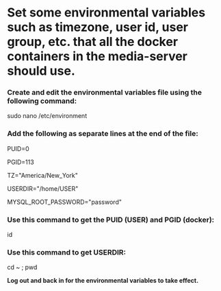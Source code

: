 <h1>Set some environmental variables such as timezone, user id, user group, etc. that all the docker containers in the media-server should use.</h1>
<h3>Create and edit the environmental variables file using the following command:</h3>
<p>sudo nano /etc/environment</p>

<h3>Add the following as separate lines at the end of the file:</h3>
<p>PUID=0</p>
<p>PGID=113</p>
<p>TZ="America/New_York"</p>
<p>USERDIR="/home/USER"</p>
<p>MYSQL_ROOT_PASSWORD="password"</p>

<h3>Use this command to get the PUID (USER) and PGID (docker):</h3>
<p>id</p>

<h3>Use this command to get USERDIR:</h3>
<p>cd ~ ; pwd</p>

<strong>Log out and back in for the environmental variables to take effect.</strong>